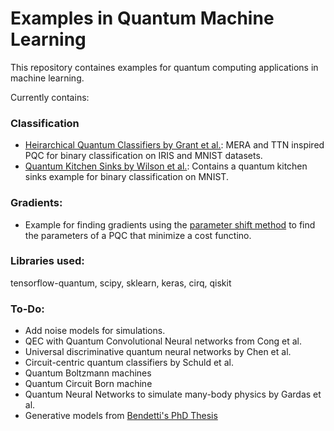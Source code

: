 # Examples in Quantum Machine Learning

This repository containes examples for quantum computing applications in machine learning.

Currently contains:

### Classification
   * [Heirarchical Quantum Classifiers by Grant et al.](https://github.com/SatyaKuppam/quantum-machine-learning/blob/master/classification/%5BGrant%20et%20al.%5D%20Heirarchical%20Quantum%20Classifiers.ipynb): MERA and TTN inspired PQC for binary classification on IRIS and MNIST datasets.
   * [Quantum Kitchen Sinks by Wilson et al.](https://github.com/SatyaKuppam/quantum-machine-learning/blob/master/classification/%5BWilson%20et%20al.%5D%20Quantum%20Kitchen%20Sinks.ipynb): Contains a quantum kitchen sinks example for binary classification on MNIST.

### Gradients:
* Example for finding gradients using the [parameter shift method](https://github.com/SatyaKuppam/quantum-machine-learning/blob/master/parameter_shift/parameter_shift_gradient_descent.ipynb) to find the parameters of a PQC that minimize a cost functino.

### Libraries used:
tensorflow-quantum, scipy, sklearn, keras, cirq, qiskit

### To-Do:

  * Add noise models for simulations.
  * QEC with Quantum Convolutional Neural networks from Cong et al.
  * Universal discriminative quantum neural networks by Chen et al.
  * Circuit-centric quantum classifiers by Schuld et al.
  * Quantum Boltzmann machines
  * Quantum Circuit Born machine
  * Quantum Neural Networks to simulate many-body physics by Gardas et al.
  * Generative models from [Bendetti's PhD Thesis](https://discovery.ucl.ac.uk/id/eprint/10086495/1/Benedetti_phd_thesis_ecopy.pdf)
